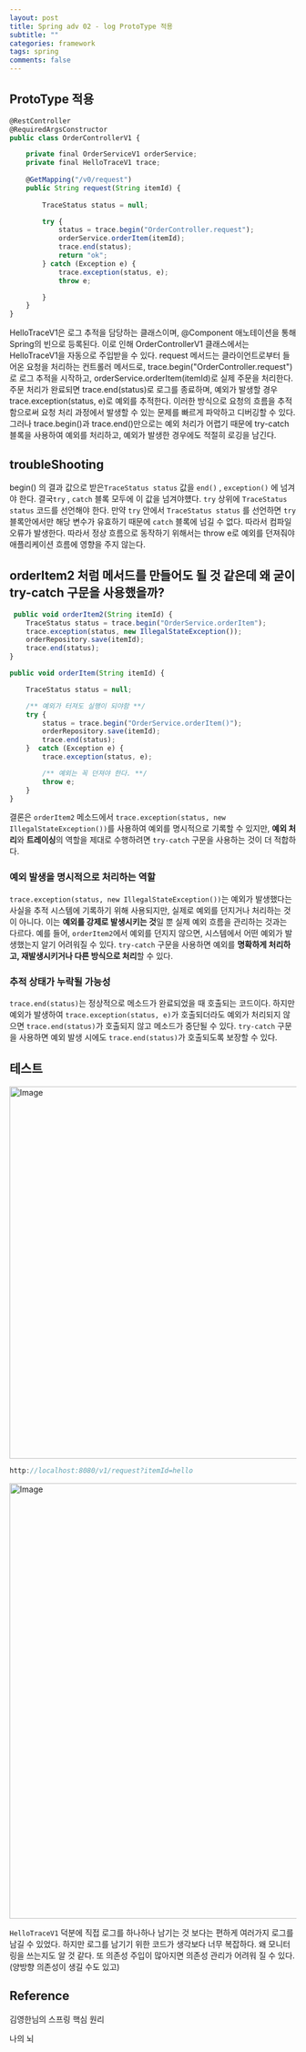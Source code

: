 ```yaml
---
layout: post
title: Spring adv 02 - log ProtoType 적용 
subtitle: ""
categories: framework
tags: spring
comments: false
---
```


## ProtoType 적용

```jsx
@RestController
@RequiredArgsConstructor
public class OrderControllerV1 {

    private final OrderServiceV1 orderService;
    private final HelloTraceV1 trace;
    
    @GetMapping("/v0/request")
    public String request(String itemId) {
    
        TraceStatus status = null;

        try {
            status = trace.begin("OrderController.request");
            orderService.orderItem(itemId);
            trace.end(status);
            return "ok";
        } catch (Exception e) {
            trace.exception(status, e);
            throw e;

        }
    }
}
```

HelloTraceV1은 로그 추적을 담당하는 클래스이며, @Component 애노테이션을 통해 Spring의 빈으로 등록된다. 
이로 인해 OrderControllerV1 클래스에서는 HelloTraceV1을 자동으로 주입받을 수 있다. 
request 메서드는 클라이언트로부터 들어온 요청을 처리하는 컨트롤러 메서드로, 
trace.begin("OrderController.request")로 로그 추적을 시작하고, orderService.orderItem(itemId)로 실제 주문을 처리한다. 
주문 처리가 완료되면 trace.end(status)로 로그를 종료하며, 예외가 발생할 경우 trace.exception(status, e)로 예외를 추적한다. 
이러한 방식으로 요청의 흐름을 추적함으로써 요청 처리 과정에서 발생할 수 있는 문제를 빠르게 파악하고 디버깅할 수 있다. 
그러나 trace.begin()과 trace.end()만으로는 예외 처리가 어렵기 때문에 try-catch 블록을 사용하여 예외를 처리하고, 
예외가 발생한 경우에도 적절히 로깅을 남긴다.

## troubleShooting

begin() 의 결과 값으로 받은`TraceStatus status` 값을 `end()` , `exception()` 에 넘겨야 한다. 
결국`try` , `catch` 블록 모두에 이 값을 넘겨야헀다.
`try` 상위에 `TraceStatus status` 코드를 선언해야 한다. 
만약 `try` 안에서 `TraceStatus status` 를 선언하면 `try` 블록안에서만 해당 변수가 유효하기 때문에 `catch` 블록에 넘길 수 없다. 
따라서 컴파일 오류가 발생한다. 따라서 정상 흐름으로 동작하기 위해서는 throw e로 예외를 던져줘야 애플리케이션 흐름에 영향을 주지 않는다.

## orderItem2 처럼 메서드를 만들어도 될 것 같은데 왜 굳이 try-catch 구문을 사용했을까?

```jsx
 public void orderItem2(String itemId) {
    TraceStatus status = trace.begin("OrderService.orderItem");
    trace.exception(status, new IllegalStateException());
    orderRepository.save(itemId);
    trace.end(status);
}

public void orderItem(String itemId) {

    TraceStatus status = null;

    /** 예외가 터져도 실행이 되야함 **/
    try {
        status = trace.begin("OrderService.orderItem()");
        orderRepository.save(itemId);
        trace.end(status);
    }  catch (Exception e) {
        trace.exception(status, e);

        /** 예외는 꼭 던져야 한다. **/
        throw e;
    }
}
```

결론은 `orderItem2` 메소드에서 `trace.exception(status, new IllegalStateException())`를 사용하여 예외를 명시적으로 기록할 수 있지만, 
**예외 처리**와 **트레이싱**의 역할을 제대로 수행하려면 `try-catch` 구문을 사용하는 것이 더 적합하다.

### 예외 발생을 명시적으로 처리하는 역할

`trace.exception(status, new IllegalStateException())`는 예외가 발생했다는 사실을 추적 시스템에 기록하기 위해 사용되지만, 실제로 예외를 던지거나 처리하는 것이 아니다. 
이는 **예외를 강제로 발생시키는 것**일 뿐 실제 예외 흐름을 관리하는 것과는 다르다.
예를 들어, `orderItem2`에서 예외를 던지지 않으면, 시스템에서 어떤 예외가 발생했는지 알기 어려워질 수 있다. 
`try-catch` 구문을 사용하면 예외를 **명확하게 처리하고, 재발생시키거나 다른 방식으로 처리**할 수 있다.

### 추적 상태가 누락될 가능성

`trace.end(status)`는 정상적으로 메소드가 완료되었을 때 호출되는 코드이다. 
하지만 예외가 발생하여 `trace.exception(status, e)`가 호출되더라도 예외가 처리되지 않으면 
`trace.end(status)`가 호출되지 않고 메소드가 중단될 수 있다. 
`try-catch` 구문을 사용하면 예외 발생 시에도 `trace.end(status)`가 호출되도록 보장할 수 있다.


## 테스트

<img width="654" alt="Image" src="https://github.com/user-attachments/assets/89a5e7f9-7228-46cc-9731-9d6efe95a08a" />

```jsx
http://localhost:8080/v1/request?itemId=hello
```

<img width="765" alt="Image" src="https://github.com/user-attachments/assets/1cb27c01-8f7f-4319-a7fa-728f1e26c33f" />

`HelloTraceV1` 덕분에 직접 로그를 하나하나 남기는 것 보다는 편하게 여러가지 로그를 남길 수 있었다. 
하지만 로그를 남기기 위한 코드가 생각보다 너무 복잡하다. 
왜 모니터링을 쓰는지도 알 것 같다. 또 의존성 주입이 많아지면 의존성 관리가 어려워 질 수 있다. (양방향 의존성이 생길 수도 있고)

## Reference

김영한님의 스프링 핵심 원리 

나의 뇌 


